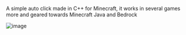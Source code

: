 A simple auto click made in C++ for Minecraft, it works in several games more and geared towards Minecraft Java and Bedrock

![image](https://github.com/Deeandev/Simple-Auto-Clicker/assets/139727351/f7c6bcef-4c31-4f13-9c69-9c6fc69baa06)
